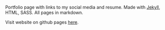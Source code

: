 Portfolio page with links to my social media and resume.
Made with [Jekyll](https://jekyllrb.com/), HTML, SASS. All pages in markdown.

Visit website on github pages [here](https://paahn.github.io/paahns/).